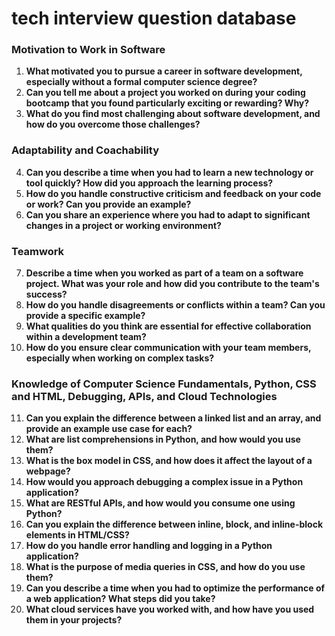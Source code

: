 tech interview question database
==================================

### Motivation to Work in Software
1. **What motivated you to pursue a career in software development, especially without a formal computer science degree?**
2. **Can you tell me about a project you worked on during your coding bootcamp that you found particularly exciting or rewarding? Why?**
3. **What do you find most challenging about software development, and how do you overcome those challenges?**

### Adaptability and Coachability
4. **Can you describe a time when you had to learn a new technology or tool quickly? How did you approach the learning process?**
5. **How do you handle constructive criticism and feedback on your code or work? Can you provide an example?**
6. **Can you share an experience where you had to adapt to significant changes in a project or working environment?**

### Teamwork
7. **Describe a time when you worked as part of a team on a software project. What was your role and how did you contribute to the team's success?**
8. **How do you handle disagreements or conflicts within a team? Can you provide a specific example?**
9. **What qualities do you think are essential for effective collaboration within a development team?**
10. **How do you ensure clear communication with your team members, especially when working on complex tasks?**

### Knowledge of Computer Science Fundamentals, Python, CSS and HTML, Debugging, APIs, and Cloud Technologies
11. **Can you explain the difference between a linked list and an array, and provide an example use case for each?**
12. **What are list comprehensions in Python, and how would you use them?**
13. **What is the box model in CSS, and how does it affect the layout of a webpage?**
14. **How would you approach debugging a complex issue in a Python application?**
15. **What are RESTful APIs, and how would you consume one using Python?**
16. **Can you explain the difference between inline, block, and inline-block elements in HTML/CSS?**
17. **How do you handle error handling and logging in a Python application?**
18. **What is the purpose of media queries in CSS, and how do you use them?**
19. **Can you describe a time when you had to optimize the performance of a web application? What steps did you take?**
20. **What cloud services have you worked with, and how have you used them in your projects?**
